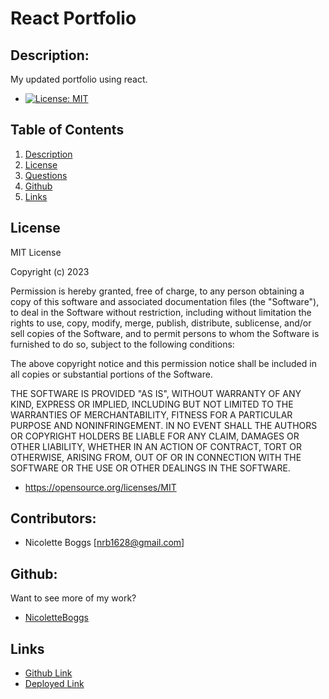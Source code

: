 # React Portfolio

## Description:

My updated portfolio using react.

- [![License: MIT](https://img.shields.io/badge/License-MIT-yellow.svg)](https://opensource.org/licenses/MIT)

## Table of Contents

1. [ Description ](#description)
2. [ License ](#license)
3. [ Questions ](#questions)
4. [ Github ](#github)
5. [ Links ](#links)

## License

MIT License

Copyright (c) 2023

Permission is hereby granted, free of charge, to any person obtaining a copy
of this software and associated documentation files (the "Software"), to deal
in the Software without restriction, including without limitation the rights
to use, copy, modify, merge, publish, distribute, sublicense, and/or sell
copies of the Software, and to permit persons to whom the Software is
furnished to do so, subject to the following conditions:

The above copyright notice and this permission notice shall be included in all
copies or substantial portions of the Software.

THE SOFTWARE IS PROVIDED "AS IS", WITHOUT WARRANTY OF ANY KIND, EXPRESS OR
IMPLIED, INCLUDING BUT NOT LIMITED TO THE WARRANTIES OF MERCHANTABILITY,
FITNESS FOR A PARTICULAR PURPOSE AND NONINFRINGEMENT. IN NO EVENT SHALL THE
AUTHORS OR COPYRIGHT HOLDERS BE LIABLE FOR ANY CLAIM, DAMAGES OR OTHER
LIABILITY, WHETHER IN AN ACTION OF CONTRACT, TORT OR OTHERWISE, ARISING FROM,
OUT OF OR IN CONNECTION WITH THE SOFTWARE OR THE USE OR OTHER DEALINGS IN THE
SOFTWARE.

- https://opensource.org/licenses/MIT

## Contributors:

- Nicolette Boggs [nrb1628@gmail.com]

## Github:

Want to see more of my work?

- [NicoletteBoggs](https://github.com/NicoletteBoggs)
  <br/>

## Links

- [Github Link](https://github.com/NicoletteBoggs/React-Portfolio)
- [Deployed Link](https://react-portfolio2023.herokuapp.com/)
